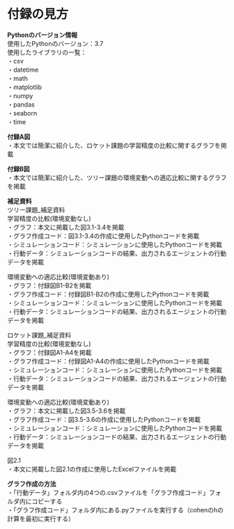 # 付録の見方  

**Pythonのバージョン情報**  
使用したPythonのバージョン：3.7  
使用したライブラリの一覧：  
・csv  
・datetime  
・math  
・matplotlib  
・numpy  
・pandas  
・seaborn  
・time  

**付録A図**  
・本文では簡潔に紹介した、ロケット課題の学習精度の比較に関するグラフを掲載  

**付録B図**  
・本文では簡潔に紹介した、ツリー課題の環境変動への適応比較に関するグラフを掲載  


**補足資料**  
ツリー課題_補足資料  
学習精度の比較(環境変動なし)  
・グラフ：本文に掲載した図3.1-3.4を掲載  
・グラフ作成コード：図3.1-3.4の作成に使用したPythonコードを掲載  
・シミュレーションコード：シミュレーションに使用したPythonコードを掲載  
・行動データ：シミュレーションコードの結果、出力されるエージェントの行動データを掲載    

環境変動への適応比較(環境変動あり)  
・グラフ：付録図B1-B2を掲載  
・グラフ作成コード：付録図B1-B2の作成に使用したPythonコードを掲載  
・シミュレーションコード：シミュレーションに使用したPythonコードを掲載  
・行動データ：シミュレーションコードの結果、出力されるエージェントの行動データを掲載    
  
ロケット課題_補足資料  
学習精度の比較(環境変動なし)  
・グラフ：付録図A1-A4を掲載  
・グラフ作成コード：付録図A1-A4の作成に使用したPythonコードを掲載  
・シミュレーションコード：シミュレーションに使用したPythonコードを掲載  
・行動データ：シミュレーションコードの結果、出力されるエージェントの行動データを掲載      
  
環境変動への適応比較(環境変動あり)  
・グラフ：本文に掲載した図3.5-3.6を掲載  
・グラフ作成コード：図3.5-3.6の作成に使用したPythonコードを掲載  
・シミュレーションコード：シミュレーションに使用したPythonコードを掲載  
・行動データ：シミュレーションコードの結果、出力されるエージェントの行動データを掲載      
  
図2.1  
・本文に掲載した図2.1の作成に使用したExcelファイルを掲載    

**グラフ作成の方法**  
・「行動データ」フォルダ内の4つの.csvファイルを「グラフ作成コード」フォルダ内にコピーする  
・「グラフ作成コード」フォルダ内にある.pyファイルを実行する（cohenのhの計算を最初に実行する）

